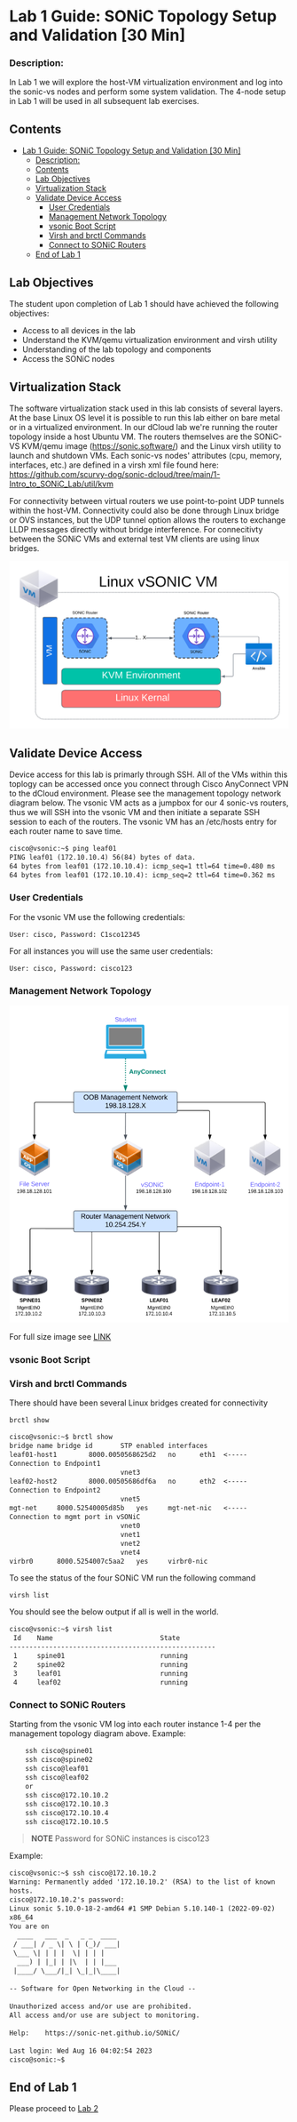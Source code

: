 # Lab 1 Guide: SONiC Topology Setup and Validation [30 Min]

### Description: 
In Lab 1 we will explore the host-VM virtualization environment and log into the sonic-vs nodes and perform some system validation. The 4-node setup in Lab 1 will be used in all subsequent lab exercises. 

## Contents
- [Lab 1 Guide: SONiC Topology Setup and Validation \[30 Min\]](#lab-1-guide-sonic-topology-setup-and-validation-30-min)
    - [Description:](#description)
  - [Contents](#contents)
  - [Lab Objectives](#lab-objectives)
  - [Virtualization Stack](#virtualization-stack)
  - [Validate Device Access](#validate-device-access)
    - [User Credentials](#user-credentials)
    - [Management Network Topology](#management-network-topology)
    - [vsonic Boot Script](#vsonic-boot-script)
    - [Virsh and brctl Commands](#virsh-and-brctl-commands)
    - [Connect to SONiC Routers](#connect-to-sonic-routers)
  - [End of Lab 1](#end-of-lab-1)
  
## Lab Objectives
The student upon completion of Lab 1 should have achieved the following objectives:

* Access to all devices in the lab
* Understand the KVM/qemu virtualization environment and virsh utility
* Understanding of the lab topology and components
* Access the SONiC nodes   

## Virtualization Stack

The software virtualization stack used in this lab consists of several layers. At the base Linux OS level it is possible to run this lab either on bare metal or in a virtualized environment. In our dCloud lab we're running the router topology inside a host Ubuntu VM. The routers themselves are the SONiC-VS KVM/qemu image (https://sonic.software/) and the Linux virsh utility to launch and shutdown VMs. Each sonic-vs nodes' attributes (cpu, memory, interfaces, etc.) are defined in a virsh xml file found here: https://github.com/scurvy-dog/sonic-dcloud/tree/main/1-Intro_to_SONiC_Lab/util/kvm

For connectivity between virtual routers we use point-to-point UDP tunnels within the host-VM. Connectivity could also be done through Linux bridge or OVS instances, but the UDP tunnel option allows the routers to exchange LLDP messages directly without bridge interference. For connecitivty between the SONiC VMs and external test VM clients are using linux bridges.

![Software Stack](../topo-drawings/software-stack.png)

## Validate Device Access

Device access for this lab is primarly through SSH. All of the VMs within this toplogy can be accessed once you connect through Cisco AnyConnect VPN to the dCloud environment. Please see the management topology network diagram below. The vsonic VM acts as a jumpbox for our 4 sonic-vs routers, thus we will SSH into the vsonic VM and then initiate a separate SSH session to each of the routers. The vsonic VM has an /etc/hosts entry for each router name to save time.

```
cisco@vsonic:~$ ping leaf01
PING leaf01 (172.10.10.4) 56(84) bytes of data.
64 bytes from leaf01 (172.10.10.4): icmp_seq=1 ttl=64 time=0.480 ms
64 bytes from leaf01 (172.10.10.4): icmp_seq=2 ttl=64 time=0.362 ms
```

### User Credentials
For the vsonic VM use the following credentials:
```
User: cisco, Password: C1sco12345
```

For all instances you will use the same user credentials:
```
User: cisco, Password: cisco123
```

### Management Network Topology

![Management Topology](../topo-drawings/management-network-medium.png)

For full size image see [LINK](../topo-drawings/management-network.png)

### vsonic Boot Script


### Virsh and brctl Commands
There should have been several Linux bridges created for connectivity 
```
brctl show
```
```
cisco@vsonic:~$ brctl show
bridge name	bridge id		STP enabled	interfaces	
leaf01-host1		8000.0050568625d2	no		eth1  <----- Connection to Endpoint1
							vnet3
leaf02-host2		8000.00505686df6a	no		eth2  <----- Connection to Endpoint2
							vnet5
mgt-net		8000.52540005d85b	yes		mgt-net-nic   <----- Connection to mgmt port in vSONiC
							vnet0
							vnet1
							vnet2
							vnet4
virbr0		8000.5254007c5aa2	yes		virbr0-nic
```

To see the status of the four SONiC VM run the following command
```
virsh list
```

You should see the below output if all is well in the world.
```
cisco@vsonic:~$ virsh list
 Id    Name                           State
----------------------------------------------------
 1     spine01                        running
 2     spine02                        running
 3     leaf01                         running
 4     leaf02                         running
```

### Connect to SONiC Routers

Starting from the vsonic VM log into each router instance 1-4 per the management topology diagram above. Example:
```
    ssh cisco@spine01
    ssh cisco@spine02
    ssh cisco@leaf01
    ssh cisco@leaf02
    or
    ssh cisco@172.10.10.2
    ssh cisco@172.10.10.3
    ssh cisco@172.10.10.4
    ssh cisco@172.10.10.5
```
> **NOTE**
> Password for SONiC instances is cisco123
> 
Example:
```
cisco@vsonic:~$ ssh cisco@172.10.10.2
Warning: Permanently added '172.10.10.2' (RSA) to the list of known hosts.
cisco@172.10.10.2's password: 
Linux sonic 5.10.0-18-2-amd64 #1 SMP Debian 5.10.140-1 (2022-09-02) x86_64
You are on
  ____   ___  _   _ _  ____
 / ___| / _ \| \ | (_)/ ___|
 \___ \| | | |  \| | | |
  ___) | |_| | |\  | | |___
 |____/ \___/|_| \_|_|\____|

-- Software for Open Networking in the Cloud --

Unauthorized access and/or use are prohibited.
All access and/or use are subject to monitoring.

Help:    https://sonic-net.github.io/SONiC/

Last login: Wed Aug 16 04:02:54 2023
cisco@sonic:~$ 
```

## End of Lab 1
Please proceed to [Lab 2](https://github.com/scurvy-dog/sonic-dcloud/blob/main/1-Intro_to_SONiC_Lab/lab_2/lab_2-guide.md)
